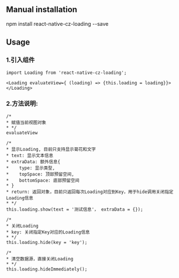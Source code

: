 
## Manual installation

npm install react-native-cz-loading --save

	

## Usage
###  1.引入组件
```
import Loading from 'react-native-cz-loading';

<Loading evaluateView={ (loading) => {this.loading = loading}}></Loading>
```

###  2.方法说明:
```
/*
* 赋值当前视图对象
* */
evaluateView
```

```
/*
* 显示Loading, 目前只支持显示菊花和文字
* text: 显示文本信息
* extraData: 额外信息{
*    type: 显示类型,
*    topSpace: 顶部预留空间,
*    bottomSpace: 底部预留空间
* }
* return: 返回对象，目前只返回每次Loading对应到Key，用于hide调用关闭指定Loading信息
* */
this.loading.show(text = '测试信息'， extraData = {});
```


```
/*
* 关闭Loading
* key: 关闭指定Key对应的Loading信息
* */
this.loading.hide(key = 'key');
```

```
/*
* 清空数据源，直接关闭Loading
* */
this.loading.hideImmediately();
```


  
